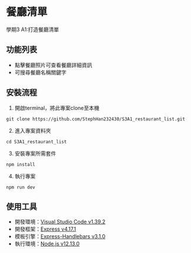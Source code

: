 # 餐廳清單

學期3 A1:打造餐廳清單

## 功能列表

- 點擊餐廳照片可查看餐廳詳細資訊
- 可搜尋餐廳名稱關鍵字

## 安裝流程
1. 開啟terminal，將此專案clone至本機

```
git clone https://github.com/StephHan232430/S3A1_restaurant_list.git
```

2. 進入專案資料夾

```
cd S3A1_restaurant_list
```

3. 安裝專案所需套件

```
npm install
```

4. 執行專案

```
npm run dev
```

## 使用工具

- 開發環境：[Visual Studio Code v1.39.2](https://code.visualstudio.com/)
- 開發框架：[Express v4.17.1](https://expressjs.com/zh-tw/)
- 模板引擎：[Express-Handlebars v3.1.0](https://github.com/ericf/express-handlebars)
- 執行環境：[Node.js v12.13.0]()